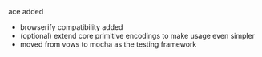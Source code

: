 ace added
 * browserify compatibility added
 * (optional) extend core primitive encodings to make usage even simpler
 * moved from vows to mocha as the testing framework


                                                                                                                                                                                                                                                                                                                                                                                                                                                                                                                                                                                                                                                                                                                                                                                                                                                                             